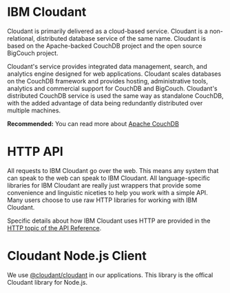 # IBM Cloudant

Cloudant is primarily delivered as a cloud-based service. Cloudant is a non-relational, distributed database service of the same name. Cloudant is based on the Apache-backed CouchDB project and the open source BigCouch project.

Cloudant's service provides integrated data management, search, and analytics engine designed for web applications. Cloudant scales databases on the CouchDB framework and provides hosting, administrative tools, analytics and commercial support for CouchDB and BigCouch. Cloudant's distributed CouchDB service is used the same way as standalone CouchDB, with the added advantage of data being redundantly distributed over multiple machines.

**Recommended:**
You can read more about [Apache CouchDB](https://en.wikipedia.org/wiki/Apache_CouchDB)

# HTTP API

All requests to IBM Cloudant go over the web. This means any system that can speak to the web can speak to IBM Cloudant. All language-specific libraries for IBM Cloudant are really just wrappers that provide some convenience and linguistic niceties to help you work with a simple API. Many users choose to use raw HTTP libraries for working with IBM Cloudant.

Specific details about how IBM Cloudant uses HTTP are provided in the [HTTP topic of the API Reference](https://console.bluemix.net/docs/services/Cloudant/api/http.html#http).

# Cloudant Node.js Client
We use [@cloudant/cloudant](https://www.npmjs.com/package/@cloudant/cloudant) in our applications. This library is the offical Cloudant library for Node.js.

